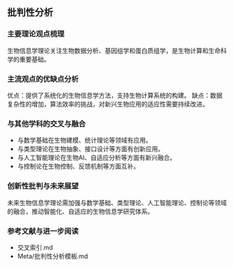 ## 批判性分析

### 主要理论观点梳理
生物信息学理论关注生物数据分析、基因组学和蛋白质组学，是生物计算和生命科学的重要基础。

### 主流观点的优缺点分析
优点：提供了系统化的生物信息学方法，支持生物计算系统的构建。
缺点：数据复杂性的增加，算法效率的挑战，对新兴生物应用的适应性需要持续改进。

### 与其他学科的交叉与融合
- 与数学基础在生物建模、统计理论等领域有应用。
- 与类型理论在生物抽象、接口设计等方面有创新应用。
- 与人工智能理论在生物AI、自适应分析等方面有新兴融合。
- 与控制论在生物控制、反馈机制等方面互补。

### 创新性批判与未来展望
未来生物信息学理论需加强与数学基础、类型理论、人工智能理论、控制论等领域的融合，推动智能化、自适应的生物信息学研究体系。

### 参考文献与进一步阅读
- 交叉索引.md
- Meta/批判性分析模板.md 